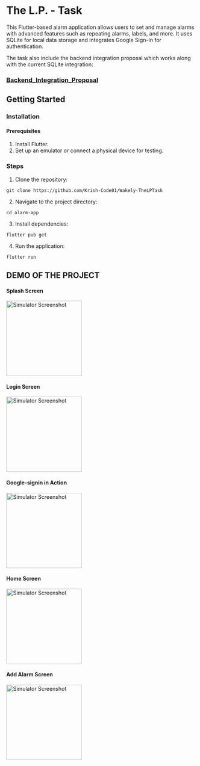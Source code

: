 # The L.P. - Task

This Flutter-based alarm application allows users to set and manage alarms with advanced features such as repeating alarms, labels, and more. It uses SQLite for local data storage and integrates Google Sign-In for authentication. 

The task also include the backend integration proposal which works along with the current SQLite integration:
### [Backend_Integration_Proposal](https://drive.google.com/file/d/1_RFRymzxQBOxG44B_Av3W3otGhlnJu-o/view?usp=sharing)


## Getting Started

### Installation

#### Prerequisites

1. Install Flutter.<br>
2. Set up an emulator or connect a physical device for testing.

### Steps

1. Clone the repository:

```git clone https://github.com/Krish-Code01/Wakely-TheLPTask```

2. Navigate to the project directory:

```cd alarm-app```

3. Install dependencies:

```flutter pub get```

4. Run the application:

```flutter run```

## DEMO OF THE PROJECT


#### Splash Screen
<img src="https://github.com/user-attachments/assets/f4b8ebbb-1b89-4b6c-89e6-3345079c0959" alt="Simulator Screenshot" width="200"/>

#### Login Screen
<img src="https://github.com/user-attachments/assets/f69b4898-4694-4b76-b6de-348664f37338" alt="Simulator Screenshot" width="200"/>

#### Google-signin in Action
<img src="https://github.com/user-attachments/assets/5b3b8525-6614-4bb0-a6a7-5ec7b313ae56" alt="Simulator Screenshot" width="200"/>

#### Home Screen
<img src="https://github.com/user-attachments/assets/4013b75c-a83c-412b-bcc2-7893bc4d916c" alt="Simulator Screenshot" width="200"/>

#### Add Alarm Screen
<img src="https://github.com/user-attachments/assets/b3f30eeb-2102-441f-8fae-2eb27bff19ec" alt="Simulator Screenshot" width="200"/>



